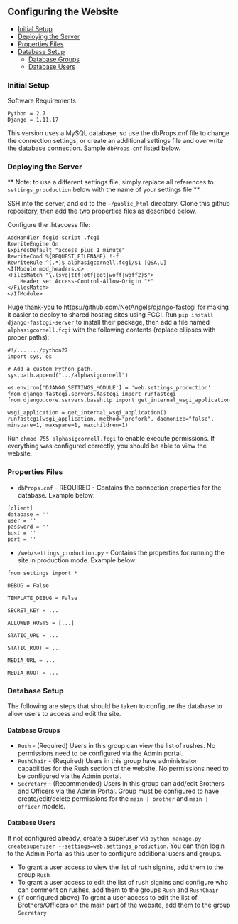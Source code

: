 ## Configuring the Website
* [Initial Setup](#setup) 
* [Deploying the Server](#deploy) 
* [Properties Files](#props)
* [Database Setup](#dbsetup)
  * [Database Groups](#dbgroups)
  * [Database Users](#dbusers)

### Initial Setup
<a name="setup"/>

Software Requirements
```
Python = 2.7
Django = 1.11.17
```
This version uses a MySQL database, so use the dbProps.cnf file to change the connection settings, or create an additional settings file and overwrite the database connection. Sample `dbProps.cnf` listed below.

### Deploying the Server
<a name="deploy"/>

** Note: to use a different settings file, simply replace all references to `settings_prouduction` below with the name of your settings file **

SSH into the server, and cd to the `~/public_html` directory. Clone this github repository, then add the two properties files as described below.

Configure the .htaccess file:
```
AddHandler fcgid-script .fcgi
RewriteEngine On
ExpiresDefault "access plus 1 minute"
RewriteCond %{REQUEST_FILENAME} !-f
RewriteRule ^(.*)$ alphasigcornell.fcgi/$1 [QSA,L]
<IfModule mod_headers.c>
<FilesMatch "\.(svg|ttf|otf|eot|woff|woff2)$">
    Header set Access-Control-Allow-Origin "*"
</FilesMatch>
</IfModule>
```
Huge thank-you to https://github.com/NetAngels/django-fastcgi for making it easier to deploy to shared hosting sites using FCGI. Run `pip install django-fastcgi-server` to install their package, then add a file named `alphasigcornell.fcgi` with the following contents (replace ellipses with proper paths):
```
#!/......./python27
import sys, os

# Add a custom Python path.
sys.path.append(".../alphasigcornell")

os.environ['DJANGO_SETTINGS_MODULE'] = 'web.settings_production'
from django_fastcgi.servers.fastcgi import runfastcgi
from django.core.servers.basehttp import get_internal_wsgi_application

wsgi_application = get_internal_wsgi_application()
runfastcgi(wsgi_application, method="prefork", daemonize="false", minspare=1, maxspare=1, maxchildren=1)
```

Run `chmod 755 alphasigcornell.fcgi` to enable execute permissions. If everything was configured correctly, you should be able to view the website.

### Properties Files
<a name="props"/>

* `dbProps.cnf` - REQUIRED - Contains the connection properties for the database. Example below:
```
[client]
database = ''
user = ''
password = ''
host = ''
port = ''
```
* `/web/settings_production.py` - Contains the properties for running the site in production mode. Example below:
```
from settings import *

DEBUG = False

TEMPLATE_DEBUG = False

SECRET_KEY = ...

ALLOWED_HOSTS = [...]

STATIC_URL = ...

STATIC_ROOT = ...

MEDIA_URL = ...

MEDIA_ROOT = ...
```

### Database Setup
<a name="dbsetup"/>
The following are steps that should be taken to configure the database to allow users to access and edit the site.

#### Database Groups
<a name="dbgroups"/>

* `Rush` - (Required) Users in this group can view the list of rushes. No permissions need to be configured via the Admin portal.
* `RushChair` - (Required) Users in this group have administrator capabilities for the Rush section of the website. No permissions need to be configured via the Admin portal.
* `Secretary` - (Recommended) Users in this group can add/edit Brothers and Officers via the Admin Portal. Group must be configured to have create/edit/delete permissions for the `main | brother` and `main | officer` models.

#### Database Users
<a name="dbusers"/>

If not configured already, create a superuser via `python manage.py createsuperuser --settings=web.settings_production`. You can then login to the Admin Portal as this user to configure additional users and groups.

* To grant a user access to view the list of rush signins, add them to the group `Rush`
* To grant a user access to edit the list of rush signins and configure who can comment on rushes, add them to the groups `Rush` and `RushChair`
* (if configured above) To grant a user access to edit the list of Brothers/Officers on the main part of the website, add them to the group `Secretary`
